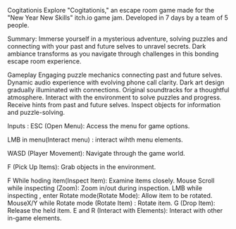 Cogitationis 
Explore "Cogitationis," an escape room game made for the "New Year New Skills" itch.io game jam. Developed in 7 days by a team of 5 people.

Summary:
Immerse yourself in a mysterious adventure, solving puzzles and connecting with your past and future selves to unravel secrets. Dark ambiance transforms as you navigate through challenges in this bonding escape room experience. 

Gameplay 
Engaging puzzle mechanics connecting past and future selves. Dynamic audio experience with evolving phone call clarity. Dark art design gradually illuminated with connections. Original soundtracks for a thoughtful atmosphere. Interact with the environment to solve puzzles and progress. Receive hints from past and future selves. Inspect objects for information and puzzle-solving. 

 Inputs :
 ESC (Open Menu): Access the menu for game options. 

LMB in menu(Interact menu) : interact wihth menu elements. 

WASD (Player Movement): Navigate through the game world. 

F (Pick Up Items): Grab objects in the environment.

F While hoding item(Inspect Item): Examine items closely. 
Mouse Scroll while inspecting (Zoom): Zoom in/out during inspection. 
LMB while inspecting , enter Rotate mode(Rotate Mode): Allow item to be rotated.
MouseX/Y while Rotate mode (Rotate Item) : Rotate item. 
 G (Drop Item): Release the held item.
 E and R (Interact with Elements): Interact with other in-game elements.
